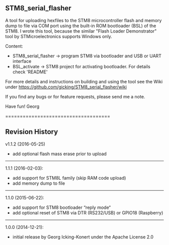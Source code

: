 STM8_serial_flasher
-------------------

A tool for uploading hexfiles to the STM8 microcontroller flash and memory dump to file via COM port using the built-in ROM bootloader (BSL) of the STM8. I wrote this tool, because the similar "Flash Loader Demonstrator" tool by STMicroelectronics supports Windows only.

Content:
  - STM8_serial_flasher -> program STM8 via bootloader and USB or UART interface
  - BSL_activate        -> STM8 project for activating bootloader. For details check 'README'

For more details and instructions on building and using the tool see the Wiki under https://github.com/gicking/STM8_serial_flasher/wiki

If you find any bugs or for feature requests, please send me a note.

Have fun!
Georg

====================================

Revision History
----------------

v1.1.2 (2016-05-25)
  - add optional flash mass erase prior to upload
----------------
1.1.1 (2016-02-03):
  - add support for STM8L family (skip RAM code upload)
  - add memory dump to file
----------------
1.1.0 (2015-06-22):
  - add support for STM8 bootloader “reply mode“
  - add optional reset of STM8 via DTR (RS232/USB) or GPIO18 (Raspberry)
----------------
1.0.0 (2014-12-21):
  - initial release by Georg Icking-Konert under the Apache License 2.0
